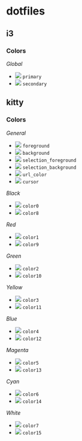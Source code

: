 # dotfiles

## i3
### Colors

*Global*
- ![](https://img.shields.io/static/v1?label=&message=000000&color=000000) `primary`
- ![](https://img.shields.io/static/v1?label=&message=D88F12&color=D88F12) `secondary`

## kitty
### Colors

*General*
- ![](https://img.shields.io/static/v1?label=&message=E5E1CF&color=E5E1CF) `foreground`
- ![](https://img.shields.io/static/v1?label=&message=0B0E14&color=0B0E14) `background`
- ![](https://img.shields.io/static/v1?label=&message=E5E1CF&color=E5E1CF) `selection_foreground`
- ![](https://img.shields.io/static/v1?label=&message=FF3333&color=FF3333) `selection_background`
- ![](https://img.shields.io/static/v1?label=&message=0087BD&color=0087BD) `url_color`
- ![](https://img.shields.io/static/v1?label=&message=FF3333&color=FF3333) `cursor`

*Black*
- ![](https://img.shields.io/static/v1?label=&message=000000&color=000000) `color0`
- ![](https://img.shields.io/static/v1?label=&message=323232&color=323232) `color8`

*Red*
- ![](https://img.shields.io/static/v1?label=&message=FF3333&color=FF3333) `color1`
- ![](https://img.shields.io/static/v1?label=&message=FF6565&color=FF6565) `color9`

*Green*
- ![](https://img.shields.io/static/v1?label=&message=B8CC52&color=B8CC52) `color2`
- ![](https://img.shields.io/static/v1?label=&message=E9FE83&color=E9FE83) `color10`

*Yellow*
- ![](https://img.shields.io/static/v1?label=&message=E6C446&color=E6C446) `color3`
- ![](https://img.shields.io/static/v1?label=&message=FFF778&color=FFF778) `color11`

*Blue*
- ![](https://img.shields.io/static/v1?label=&message=36A3D9&color=36A3D9) `color4`
- ![](https://img.shields.io/static/v1?label=&message=68D4FF&color=68D4FF) `color12`

*Magenta*
- ![](https://img.shields.io/static/v1?label=&message=F07078&color=F07078) `color5`
- ![](https://img.shields.io/static/v1?label=&message=FFA3AA&color=FFA3AA) `color13`

*Cyan*
- ![](https://img.shields.io/static/v1?label=&message=95E5CB&color=95E5CB) `color6`
- ![](https://img.shields.io/static/v1?label=&message=C7FFFC&color=C7FFFC) `color14`

*White*
- ![](https://img.shields.io/static/v1?label=&message=FFFFFF&color=FFFFFF) `color7`
- ![](https://img.shields.io/static/v1?label=&message=FFFFFF&color=FFFFFF) `color15`
